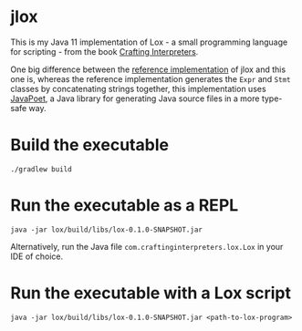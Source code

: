 # jlox

This is my Java 11 implementation of Lox - a small programming language for scripting -
from the book [Crafting Interpreters](https://www.craftinginterpreters.com/).

One big difference between the
[reference implementation](https://github.com/munificent/craftinginterpreters) of jlox
and this one is, whereas the reference implementation generates the `Expr` and `Stmt`
classes by concatenating strings together, this implementation uses
[JavaPoet](https://github.com/square/javapoet), a Java library for generating Java
source files in a more type-safe way.

# Build the executable

`./gradlew build`

# Run the executable as a REPL

`java -jar lox/build/libs/lox-0.1.0-SNAPSHOT.jar`

Alternatively, run the Java file `com.craftinginterpreters.lox.Lox` in your IDE of
choice.

# Run the executable with a Lox script

`java -jar lox/build/libs/lox-0.1.0-SNAPSHOT.jar <path-to-lox-program>`
